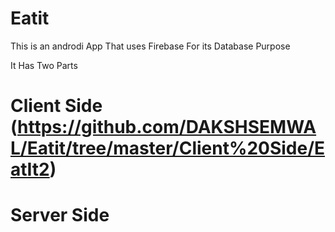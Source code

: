 # Eatit

This is an androdi App That uses Firebase For its Database Purpose

It Has Two Parts 
# Client Side (https://github.com/DAKSHSEMWAL/Eatit/tree/master/Client%20Side/EatIt2)
# Server Side

